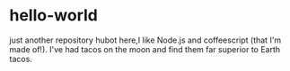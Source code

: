 # hello-world
just another repository
hubot here,I like Node.js and coffeescript (that I'm made of!).
I've had tacos on the moon and find them far superior to Earth tacos.
